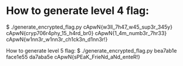 How to generate level 4 flag:
==================
$ ./generate_encrypted_flag.py cApwN{w3ll_7h47_w45_sup3r_345y} cApwN{cryp706r4phy_15_h4rd_br0} cApwN{1_4m_numb3r_7hr33} cApwN{w1nn3r_w1nn3r_ch1ck3n_d1nn3r!}

How to generate level 5 flag:
$ ./generate_encrypted_flag.py bea7ab1e face1e55 da7aba5e cApwN{sPEaK_FrieNd_aNd_enteR!}
